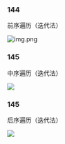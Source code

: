 ### 144
前序遍历（迭代法）

![img.png](https://tva1.sinaimg.cn/large/008eGmZEly1gnbmss7603g30eq0d4b2a.gif)


### 145
中序遍历（迭代法）

![](https://tva1.sinaimg.cn/large/008eGmZEly1gnbmuj244bg30eq0d4kjm.gif)

### 145
后序遍历（迭代法）

![](https://img-blog.csdnimg.cn/20200808200338924.png)